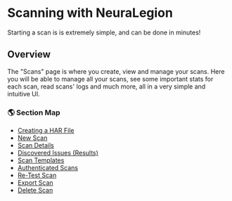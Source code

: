 # Scanning with NeuraLegion
Starting a scan is is extremely simple, and can be done in minutes!

## Overview <!-- {docsify-ignore} -->

The "Scans" page is where you create, view and manage your scans. Here you will be able to manage all your scans, see some important stats for each scan, read scans' logs and much more, all in a very simple and intuitive UI.

### 🌎 Section Map <!-- {docsify-ignore} -->
- [Creating a HAR File](user-guide/scans/creating-HAR-file.md)
- [New Scan](user-guide/scans/new-scan.md)
- [Scan Details](user-guide/scans/scan-details.md)
- [Discovered Issues (Results)](user-guide/scans/issues/overview.md)
- [Scan Templates](user-guide/scans/templates/overview.md)
- [Authenticated Scans](user-guide/scans/authenticated-scans.md)
- [Re-Test Scan](user-guide/scans/re-test-scan.md)
- [Export Scan](user-guide/scans/export-scan.md)
- [Delete Scan](user-guide/scans/delete-scan.md)
